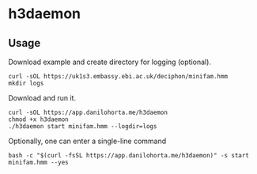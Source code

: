 # h3daemon

## Usage

Download example and create directory for logging (optional).

```
curl -sOL https://uk1s3.embassy.ebi.ac.uk/deciphon/minifam.hmm
mkdir logs
```

Download and run it.

```
curl -sOL https://app.danilohorta.me/h3daemon
chmod +x h3daemon
./h3daemon start minifam.hmm --logdir=logs
```

Optionally, one can enter a single-line command

```
bash -c "$(curl -fsSL https://app.danilohorta.me/h3daemon)" -s start minifam.hmm --yes
```

